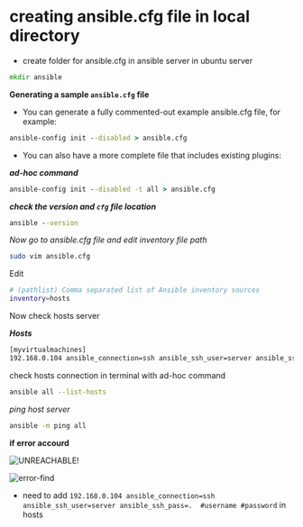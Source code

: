 # creating ansible.cfg file in local directory

* create folder for ansible.cfg in  ansible server in ubuntu server 

```cmd 
mkdir ansible
```

**Generating a sample `ansible.cfg` file**

* You can generate a fully commented-out example ansible.cfg file, for example:

```cmd
ansible-config init --disabled > ansible.cfg
```

* You can also have a more complete file that includes existing plugins:

_**ad-hoc command**_

```cmd
ansible-config init --disabled -t all > ansible.cfg
```

**_check the version and `cfg` file location_**

```cmd
ansible --version
```

_Now go to ansible.cfg file and edit inventory file path_

```bash
sudo vim ansible.cfg
```
Edit

```bash
# (pathlist) Comma separated list of Ansible inventory sources
inventory=hosts
```

Now check hosts server 

**_Hosts_**

```bash
[myvirtualmachines]
192.168.0.104 ansible_connection=ssh ansible_ssh_user=server ansible_ssh_pass=.  #username #password
```
check hosts connection in terminal with ad-hoc command
```bash
ansible all --list-hosts
```
_ping host server_

```cmd
ansible -m ping all
```
**if error accourd**

![UNREACHABLE!](https://user-images.githubusercontent.com/88568938/209984742-0cae0005-f93b-450d-90e2-db1e0a45b16f.png)

![error-find](https://user-images.githubusercontent.com/88568938/209984748-8a6ca70e-ee82-4bba-acfb-7128a75e2d01.png)

* need to add `192.168.0.104 ansible_connection=ssh ansible_ssh_user=server ansible_ssh_pass=.  #username #password` in hosts






